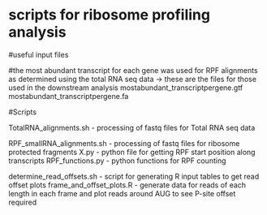 # scripts for ribosome profiling analysis 

#useful input files

#the most abundant transcript for each gene was used for RPF alignments as determined using the total RNA seq data -> these are the files for those used in the downstream analysis
mostabundant_transcriptpergene.gtf
mostabundant_transcriptpergene.fa

#Scripts

TotalRNA_alignments.sh - processing of fastq files for Total RNA seq data

RPF_smallRNA_alignments.sh - processing of fastq files for ribosome protected fragments
X.py - python file for getting RPF start position along transcripts
RPF_functions.py - python functions for RPF counting

determine_read_offsets.sh - script for generating R input tables to get read offset plots
frame_and_offset_plots.R - generate data for reads of each length in each frame and plot reads around AUG to see P-site offset required

